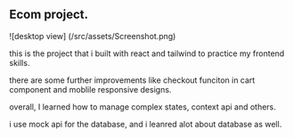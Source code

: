 ## Ecom project.

![desktop view] (/src/assets/Screenshot.png)

this is the project that i built with react and tailwind to practice my frontend skills.

there are some further improvements like checkout funciton in cart component and moblile responsive designs.

overall, I learned how to manage complex states, context api and others.

i use mock api for the database, and i leanred alot about database as well.
